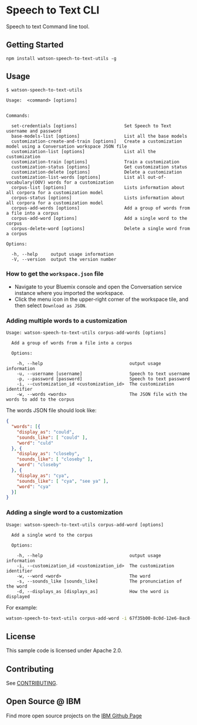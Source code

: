# Speech to Text CLI

Speech to text Command line tool. 

## Getting Started

```
npm install watson-speech-to-text-utils -g
```

## Usage

```
$ watson-speech-to-text-utils

Usage:  <command> [options]


Commands:

  set-credentials [options]                  Set Speech to Text username and password
  base-models-list [options]                 List all the base models
  customization-create-and-train [options]   Create a customization model using a Conversation workspace JSON file
  customization-list [options]               List all the customization
  customization-train [options]              Train a customization
  customization-status [options]             Get customization status
  customization-delete [options]             Delete a customization
  customization-list-words [options]         List all out-of-vocabulary(OOV) words for a customization
  corpus-list [options]                      Lists information about all corpora for a customization model
  corpus-status [options]                    Lists information about all corpora for a customization model
  corpus-add-words [options]                 Add a group of words from a file into a corpus
  corpus-add-word [options]                  Add a single word to the corpus
  corpus-delete-word [options]               Delete a single word from a corpus

Options:

  -h, --help     output usage information
  -V, --version  output the version number
```


### How to get the `workspace.json` file
  - Navigate to your Bluemix console and open the Conversation service instance where you imported the workspace.
  - Click the menu icon in the upper-right corner of the workspace tile, and then select `Download as JSON`.

### Adding multiple words to a customization

```
Usage: watson-speech-to-text-utils corpus-add-words [options]

  Add a group of words from a file into a corpus

  Options:

    -h, --help                                 output usage information
    -u, --username [username]                  Speech to text username
    -p, --password [password]                  Speech to text password
    -i, --customization_id <customization_id>  The customization identifier
    -w, --words <words>                        The JSON file with the words to add to the corpus
```

The words JSON file should look like:

```json
{
  "words": [{
    "display_as": "could",
    "sounds_like": [ "could" ],
    "word": "culd"
  }, {
    "display_as": "closeby",
    "sounds_like": [ "closeby" ],
    "word": "closeby"
  }, {
    "display_as": "cya",
    "sounds_like": [ "cya", "see ya" ],
    "word": "cya"
  }]
}
```

### Adding a single word to a customization


```
Usage: watson-speech-to-text-utils corpus-add-word [options]

  Add a single word to the corpus

  Options:

    -h, --help                                 output usage information
    -i, --customization_id <customization_id>  The customization identifier
    -w, --word <word>                          The word
    -s, --sounds_like [sounds_like]            The pronunciation of the word
    -d, --displays_as [displays_as]            How the word is displayed

```

For example:

```bash
watson-speech-to-text-utils corpus-add-word -i 67f35b00-8c0d-12e6-8ac8-6333954f158e -w cya -d cya -s "cya, see ya"
```

## License

This sample code is licensed under Apache 2.0.

## Contributing

See [CONTRIBUTING](.github/CONTRIBUTING.md).

## Open Source @ IBM
Find more open source projects on the [IBM Github Page](http://ibm.github.io/)
